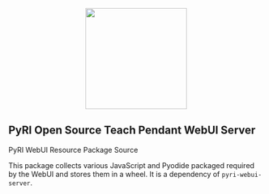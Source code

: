 <p align="center">
<img src="./doc/figures/pyri_logo_web.svg" height="200"/>
</p>

## PyRI Open Source Teach Pendant WebUI Server

PyRI WebUI Resource Package Source

This package collects various JavaScript and Pyodide packaged required by the WebUI and stores
them in a wheel. It is a dependency of `pyri-webui-server`.
